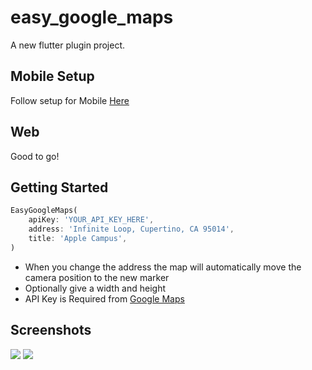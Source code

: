 # easy_google_maps

A new flutter plugin project.

## Mobile Setup

Follow setup for Mobile [Here](https://pub.dev/packages/google_maps_flutter)

## Web

Good to go!

## Getting Started

```dart
EasyGoogleMaps(
    apiKey: 'YOUR_API_KEY_HERE',
    address: 'Infinite Loop, Cupertino, CA 95014',
    title: 'Apple Campus',
)
```

- When you change the address the map will automatically move the camera position to the new marker
- Optionally give a width and height
- API Key is Required from [Google Maps](https://developers.google.com/maps/documentation/embed/get-api-key)

## Screenshots

![](https://github.com/rodydavis/easy_google_maps/blob/master/doc/screenshots/1.png?raw=true)
![](https://github.com/rodydavis/easy_google_maps/blob/master/doc/screenshots/2.png?raw=true)
